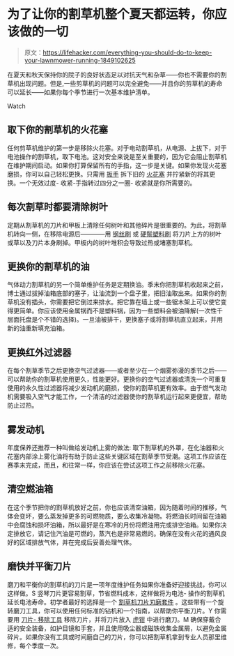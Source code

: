 # 为了让你的割草机整个夏天都运转，你应该做的一切

> 原文：<https://lifehacker.com/everything-you-should-do-to-keep-your-lawnmower-running-1849102625>

在夏天和秋天保持你的院子的良好状态足以对抗天气和杂草——你也不需要你的割草机出现问题。但是,一些剪草机的问题可以完全避免——并且你的剪草机的寿命可以延长——如果你每个季节进行一次基本维护清单。

Watch

## 取下你的割草机的火花塞

任何剪草机维护的第一步是移除火花塞。对于电动割草机，从电源、上拔下，对于电池操作的割草机，取下电池。这对安全来说是至关重要的，因为它会阻止割草机在维护期间启动。如果你打算保留所有的手指，这一步是关键。如果你发现火花塞磨损，你可以自己轻松更换。只需用 [扳手](https://www.autozone.com/miscellaneous-non-automotive/small-engine-tools/p/max-power-hex-spark-plug-wrench/65358_0_0) 拆下旧的 [火花塞](https://www.homedepot.com/p/Briggs-Stratton-Spark-Plug-Mower-5435K/203153729?g_store=4013&source=shoppingads&locale=en-US) 并拧紧新的将其更换。一个无效过度- 收紧-手指转过四分之一圈- 收紧就是你所需要的。

## 每次割草时都要清除树叶

定期从割草机的刀片和甲板上清除任何树叶和其他碎片是很重要的。为此，将割草机转向一侧，在移除电源后————用 [钢丝刷](https://hdsupplysolutions.com/p/carbon-steel-wire-scratch-brush-10-1-2-x-1-x-5-8-p908652?ef_id=Cj0KCQjwntCVBhDdARIsAMEwACmEeVRg3gsW2b6W6VUekZXypKty0_WELQ0qUiV6os1ftm5CjsPOtAMaAv5XEALw_wcB:G:s&cid=ppc_all_gl_pfd_Shop%7CHDSS%7CUS%7CTools&s_kwcid=AL!10728!3!438241050131!!!g!741717376000!!10160878482!101493305893!&gclid=Cj0KCQjwntCVBhDdARIsAMEwACmEeVRg3gsW2b6W6VUekZXypKty0_WELQ0qUiV6os1ftm5CjsPOtAMaAv5XEALw_wcB) 或 [硬鬃塑料刷](https://rsquality.com/4192-short-handled-brush-stiff/?sku=41924&srsltid=AQP2TeP0FbW2kSIvyeK3hMl3djXs-uzQC_RRZO9_DFWeBltKimCQaheiBQk) 将刀片上方的树叶或草以及刀片本身刷掉。甲板内的树叶堆积会导致过热或堵塞割草机。

## 更换你的割草机的油

气体动力割草机的另一个简单维护任务是定期换油。季末你把割草机收起来之前，博士通过拔掉油箱底部的塞子，让油流到一个盘子里，把旧油取出来。如果你的割草机没有插头，你需要把它倒过来排水。把它靠在墙上或一些锯木架上可以使它变得更简单。你应该使用金属锅而不是塑料锅，因为一些塑料会被油降解(一次性千层面托盘是个不错的选择)。一旦油被排干，更换塞子或将割草机直立起来，并用新的油重新填充油箱。

## 更换红外过滤器

在每个割草季节之后更换空气过滤器——或者至少在一个烟雾弥漫的季节之后——可以帮助你的割草机使用更久，性能更好。更换你的空气过滤器或清洗一个可重复使用的永久性过滤器将减少发动机的磨损，使你的割草机更有效率。由于燃气发动机需要吸入空气才能工作，一个清洁的过滤器使你的割草机运行起来更便宜，帮助防止过热。

## 雾发动机

年度保养还推荐一种叫做给发动机上雾的做法: 取下割草机的外罩，在化油器和火花塞内部涂上雾化油将有助于防止这些关键区域在割草季节受潮。这项工作应该在赛季末完成，而且，和往常一样，你应该在尝试这项工作之前移除火花塞。

## 清空燃油箱

在这个季节把你的割草机放好之前，你也应该清空油箱，因为随着时间的推移，气体会变坏，要么蒸发掉更多的可燃物质，要么收集冷凝物。将燃油长时间留在油箱中会腐蚀和损坏油箱，所以最好是在寒冷的月份将燃油用完或排空油箱。如果你决定排放它，请记住汽油是可燃的，蒸汽也是非常易燃的。确保在没有火花的通风良好的区域排放气体，并在完成后妥善处理气体。

## 磨快并平衡刀片

磨刀和平衡你的割草机的刀片是一项年度维护任务如果你准备好迎接挑战，你可以这样做。S 竖琴刀片更容易割草，节省燃料成本，这样做将为电池- 操作的割草机延长电池寿命。初学者最好的选择是一个 [割草机刀片刃磨套件](https://www.homedepot.com/p/Arnold-Universal-Lawn-Mower-Blade-Sharpening-Kit-490-850-0006/300615901?source=shoppingads&locale=en-US&&mtc=SHOPPING-BF-CDP-GGL-D28I-028_037_OUTDR_PW_ACC-NA-NA-NA-SMART-NA-NA-NA-NA-NBR-NA-NA-NA-SMART_SHP&cm_mmc=SHOPPING-BF-CDP-GGL-D28I-028_037_OUTDR_PW_ACC-NA-NA-NA-SMART-NA-NA-NA-NA-NBR-NA-NA-NA-SMART_SHP-71700000079956011-58700006728091443-92700071649686146&gclid=Cj0KCQjwntCVBhDdARIsAMEwACl6m1hmyESglpFJ50ay3tt1zJtfOxmBZB2fY1RLz7_2-HbTWGcPWQ4aAou-EALw_wcB&gclsrc=aw.ds#overlay) 。这些带有一个旋转磨刀工具，你可以使用任何标准的钻机和一个指南，以帮助你平衡刀片。Y 你需要用 [刀片- 移除工具](https://www.homedepot.com/p/Arnold-Lawn-Mower-Blade-Removal-Tool-490-850-0005/202187971?source=shoppingads&locale=en-US) 移除刀片，并将刀片放入 [虎钳](https://www.lowes.com/pd/Pony-6-1-2-in-Cast-Iron-Workshop-Vise/1000985086?cm_mmc=shp-_-c-_-prd-_-tol-_-ggl-_-PLA_TOL_216_Construction-Hand-Tools-_-1000985086-_-online-_-0-_-0&ds_rl=1286981&gclid=Cj0KCQjwntCVBhDdARIsAMEwACn7uDwbjlSu5ycgRV1L3csqKee9JkxaBuD6xpr-qGt9w8OttZ1k24oaAvZUEALw_wcB&gclsrc=aw.ds) 中进行磨刀。M 确保穿戴合适的安全装备，如护目镜和手套，并且使用吸尘器或磁铁收集金属屑，以避免金属碎片。如果你没有工具或时间磨自己的刀片，你可以把割草机拿到专业人员那里维修，每个季度一次。